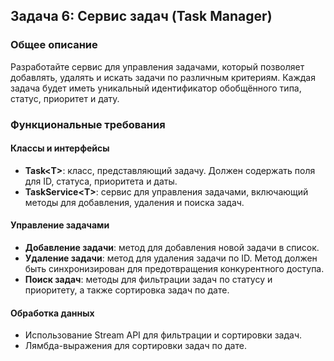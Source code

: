 ## Задача 6: Сервис задач (Task Manager)

### Общее описание

Разработайте сервис для управления задачами, который позволяет добавлять, удалять и искать задачи по различным критериям. Каждая задача будет иметь уникальный идентификатор обобщённого типа, статус, приоритет и дату.

### Функциональные требования

#### Классы и интерфейсы

- **Task\<T\>**: класс, представляющий задачу. Должен содержать поля для ID, статуса, приоритета и даты.
- **TaskService\<T\>**: сервис для управления задачами, включающий методы для добавления, удаления и поиска задач.

#### Управление задачами

- **Добавление задачи**: метод для добавления новой задачи в список.
- **Удаление задачи**: метод для удаления задачи по ID. Метод должен быть синхронизирован для предотвращения конкурентного доступа.
- **Поиск задач**: методы для фильтрации задач по статусу и приоритету, а также сортировка задач по дате.

#### Обработка данных

- Использование Stream API для фильтрации и сортировки задач.
- Лямбда-выражения для сортировки задач по дате.